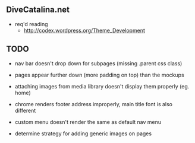 DiveCatalina.net
---

+ req'd reading
  + http://codex.wordpress.org/Theme_Development

TODO
---
+ nav bar doesn't drop down for subpages (missing .parent css class)

+ pages appear further down (more padding on top) than the mockups

+ attaching images from media library doesn't display them properly (eg. home)

+ chrome renders footer address improperly, main title font is also different

+ custom menu doesn't render the same as default nav menu

+ determine strategy for adding generic images on pages
